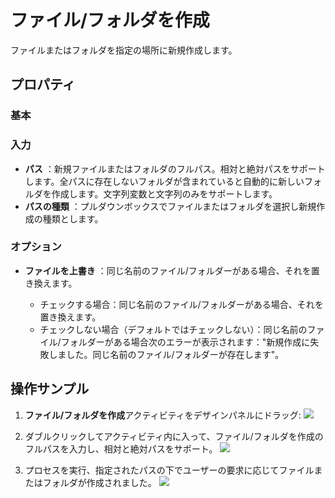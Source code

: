 # ファイル/フォルダを作成

ファイルまたはフォルダを指定の場所に新規作成します。

## プロパティ
### 基本

### 入力

- **パス** ：新規ファイルまたはフォルダのフルパス。相対と絶対パスをサポートします。全パスに存在しないフォルダが含まれていると自動的に新しいフォルダを作成します。文字列変数と文字列のみをサポートします。
- **パスの種類** ：プルダウンボックスでファイルまたはフォルダを選択し新規作成の種類とします。

### オプション
- **ファイルを上書き** ：同じ名前のファイル/フォルダーがある場合、それを置き換えます。

   - チェックする場合：同じ名前のファイル/フォルダーがある場合、それを置き換えます。
   - チェックしない場合（デフォルトではチェックしない）：同じ名前のファイル/フォルダーがある場合次のエラーが表示されます："新規作成に失敗しました。同じ名前のファイル/フォルダーが存在します"。

## 操作サンプル
1. **ファイル/フォルダを作成**アクティビティをデザインパネルにドラッグ:
![](https://docimages.blob.core.chinacloudapi.cn/images/Activities/newFile-1.png)

2. ダブルクリックしてアクティビティ内に入って、ファイル/フォルダを作成のフルパスを入力し、相対と絶対パスをサポート。
![](https://docimages.blob.core.chinacloudapi.cn/images/Activities/newFile-2.png)

3. プロセスを実行、指定されたパスの下でユーザーの要求に応じてファイルまたはフォルダが作成されました。
![](https://docimages.blob.core.chinacloudapi.cn/images/Activities/newFile-3.png)